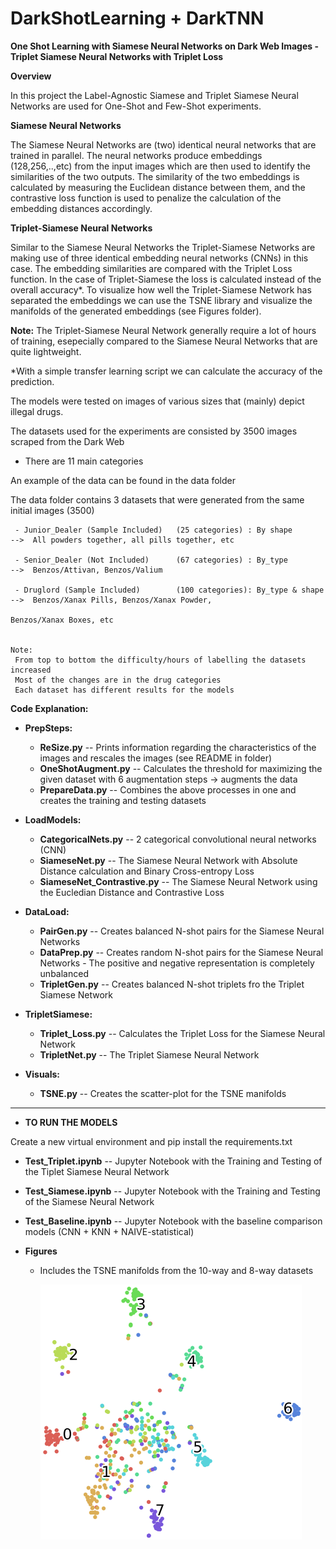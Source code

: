 # DarkShotLearning + DarkTNN
**One Shot Learning with Siamese Neural Networks on Dark Web Images
-Triplet Siamese Neural Networks with Triplet Loss**


**Overview**

In this project the Label-Agnostic Siamese and Triplet Siamese Neural Networks are used for One-Shot and Few-Shot experiments. 

**Siamese Neural Networks**

The Siamese Neural Networks are (two) identical neural networks that are trained in parallel. The neural networks produce embeddings (128,256,..,etc) from the input images which are then used to identify the similarities of the two outputs. The similarity of the two embeddings is calculated by measuring the Euclidean distance between them, and the contrastive loss function is used to penalize the calculation of the embedding distances accordingly.

**Triplet-Siamese Neural Networks**

Similar to the Siamese Neural Networks the Triplet-Siamese Networks are making use of three identical embedding neural networks (CNNs) in this case. The embedding similarities are compared with the Triplet Loss function. In the case of Triplet-Siamese the loss is calculated instead of the overall accuracy*. To visualize how well the Triplet-Siamese Network has separated the embeddings we can use the TSNE library and visualize the manifolds of the generated embeddings (see Figures folder). 

**Note:** The Triplet-Siamese Neural Network generally require a lot of hours of training, esepecially compared to the Siamese Neural Networks that are quite lightweight.


*With a simple transfer learning script we can calculate the accuracy of the prediction. 

The models were tested on images of various sizes that (mainly) depict illegal drugs. 

The datasets used for the experiments are consisted by 3500 images scraped from the Dark Web
  - There are 11 main categories
  
  
  
An example of the data can be found in the data folder

   The data folder contains 3 datasets that were generated from the same initial images (3500)
    
     - Junior_Dealer (Sample Included)   (25 categories) : By shape        -->  All powders together, all pills together, etc
     
     - Senior_Dealer (Not Included)      (67 categories) : By_type         -->  Benzos/Attivan, Benzos/Valium
     
     - Druglord (Sample Included)        (100 categories): By_type & shape -->  Benzos/Xanax Pills, Benzos/Xanax Powder, 
                                                                Benzos/Xanax Boxes, etc
     
     
    Note:
     From top to bottom the difficulty/hours of labelling the datasets increased
     Most of the changes are in the drug categories
     Each dataset has different results for the models
     
      
      
      
**Code Explanation:**

- **PrepSteps:**
  - **ReSize.py**  -- Prints information regarding the characteristics of the images and rescales the images (see README in folder)
  - **OneShotAugment.py**  -- Calculates the threshold for maximizing the given dataset with 6 augmentation steps -> augments the data
  - **PrepareData.py** -- Combines the above processes in one and creates the training and testing datasets
- **LoadModels:**
  - **CategoricalNets.py** -- 2 categorical convolutional neural networks (CNN) 
  - **SiameseNet.py**  -- The Siamese Neural Network with Absolute Distance calculation and Binary Cross-entropy Loss
  - **SiameseNet_Contrastive.py** -- The Siamese Neural Network using the Eucledian Distance and Contrastive Loss
  
- **DataLoad:**
  - **PairGen.py** -- Creates balanced N-shot pairs for the Siamese Neural Networks
  - **DataPrep.py** -- Creates random N-shot pairs for the Siamese Neural Networks - The positive and negative representation is                          completely unbalanced
  - **TripletGen.py** -- Creates balanced N-shot triplets fro the Triplet Siamese Network
  
- **TripletSiamese:**
  - **Triplet_Loss.py** -- Calculates the Triplet Loss for the Siamese Neural Network
  - **TripletNet.py** -- The Triplet Siamese Neural Network
  
- **Visuals:**
  - **TSNE.py** -- Creates the scatter-plot for the TSNE manifolds 
__________________________________________________________________________________________________________________________________
- **TO RUN THE MODELS**

Create a new virtual environment and pip install the requirements.txt

  - **Test_Triplet.ipynb**  -- Jupyter Notebook with the Training and Testing of the Tiplet Siamese Neural Network
  - **Test_Siamese.ipynb**  -- Jupyter Notebook with the Training and Testing of the Siamese Neural Network
  - **Test_Baseline.ipynb** -- Jupyter Notebook with the baseline comparison models (CNN + KNN + NAIVE-statistical)
  
  
  
- **Figures**
  - Includes the TSNE manifolds from the 10-way and 8-way datasets
  
    
    ![alt text](https://github.com/DimosMellios/DarkShotLearning/blob/master/Figures/8-way-100epochs.png)

